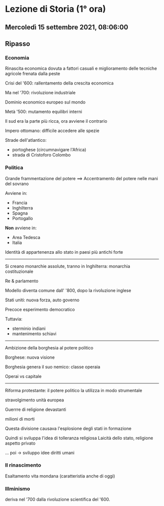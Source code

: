 # Lezione di Storia (1° ora)

## Mercoledì 15 settembre 2021, 08:06:00
## Ripasso

### Economia
Rinascita economica dovuta a fattori casuali e miglioramento delle tecniche agricole
frenata dalla peste

Crisi del '600: rallentamento della crescita economica

Ma nel '700: rivoluzione industriale

Dominio economico europeo sul mondo


Metà '500: mutamento equilibri interni

Il sud era la parte più ricca, ora avviene il contrario

Impero ottomano: difficile accedere alle spezie

Strade dell'atlantico: 
* portoghese (circumnavigare l'Africa)
* strada di Cristoforo Colombo

### Politica

Grande frammentazione del potere ==> Accentramento del potere nelle mani del sovrano

Avviene in:
* Francia
* Inghilterra
* Spagna
* Portogallo

**Non** avviene in:
* Area Tedesca
* Italia

Identità di appartenenza allo stato in paesi più antichi forte


---
Si creano monarchie assolute, tranno in Inghilterra: monarchia costituzionale

Re & parlamento

Modello diventa comune dall' '800, 
dopo la rivoluzione inglese 


Stati uniti: nuova forza, auto governo

Precoce esperimento democratico

Tuttavia:
* sterminio indiani
* mantenimento schiavi

---

Ambizione della borghesia al potere politico 

Borghese: nuova visione


Borghesia genera il suo nemico: classe operaia



Operai vs capitale

---

Riforma protestante: il potere politico la utilizza in modo strumentale

stravolgimento unità europea 


Guerrre di religione devastanti 

milioni di morti


Questa divisione causava l'esplosione degli stati in formazione

Quindi si sviluppa l'idea di tolleranza religiosa
Laicità dello stato, religione aspetto privato

... poi $\to$ sviluppo idee diritti umani


### Il rinascimento


Esaltamento vita mondana (caratteristia anche di oggi)


### Illminismo
deriva nel '700 dalla rivoluzione scientifica del '600.


### 
<!--stackedit_data:
eyJoaXN0b3J5IjpbNjE5NzkxMzg2XX0=
-->